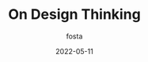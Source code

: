 ---
author: fosta
date: 2022-05-11
draft: true
permalink: false
tags:
  - design
  - meta
target_url: https://scribe.rip/@fosta/on-design-thinking-8426ecf328b3
title: On Design Thinking
---